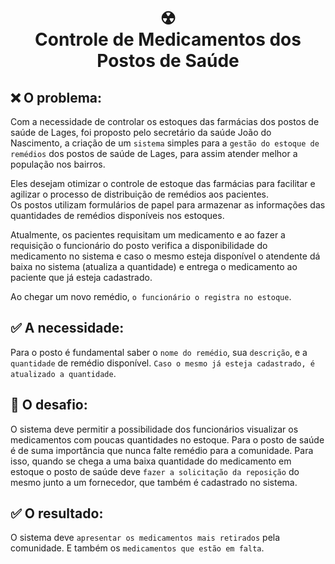<h1 align="center">
  ☢<br>
  Controle de Medicamentos dos Postos de Saúde
</h1>

## ❌ O problema:
Com a necessidade de controlar os estoques das farmácias dos postos de saúde de Lages, foi proposto pelo secretário da saúde João do Nascimento, a criação de um `sistema` simples para a `gestão do estoque de remédios` dos postos de saúde de Lages, para assim atender melhor a população nos bairros.

Eles desejam otimizar o controle de estoque das farmácias para facilitar e agilizar o processo de distribuição de remédios aos pacientes.<br>
Os postos utilizam formulários de papel para armazenar as informações das quantidades de remédios disponíveis nos estoques.

Atualmente, os pacientes requisitam um medicamento e ao fazer a requisição o funcionário do posto verifica a disponibilidade do medicamento no sistema e caso o mesmo esteja disponível o atendente dá baixa no sistema (atualiza a quantidade) e entrega o medicamento ao paciente que já esteja cadastrado.

Ao chegar um novo remédio, `o funcionário o registra no estoque`.

## ✅ A necessidade: 
Para o posto é fundamental saber o `nome do remédio`, sua `descrição`, e a `quantidade` de remédio disponível. 
`Caso o mesmo já esteja cadastrado, é atualizado a quantidade`.

## 💙 O desafio:
O sistema deve permitir a possibilidade dos funcionários visualizar os medicamentos com poucas quantidades no estoque. 
Para o posto de saúde é de suma importância que nunca falte remédio para a comunidade. 
Para isso, quando se chega a uma baixa quantidade do medicamento em estoque o posto de saúde deve `fazer a solicitação da reposição` do mesmo junto a um fornecedor, que também é cadastrado no sistema.

## ✅ O resultado:
O sistema deve `apresentar os medicamentos mais retirados` pela comunidade. 
E também os `medicamentos que estão em falta`.
